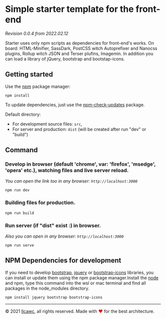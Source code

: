 # Simple starter template for the front-end

_Revision 0.0.4 from 2022.02.12_

Starter uses only npm scripts as dependencies for front-end's works. On board: HTML-Minifier, SassDark, PostCSS witch Autoprefixer and Nanocss plugins, Rollup witch JSON and Terser plufins, Imagemin. In addition you can load a library of jQuery, bootstrap and bootstap-icons.

## Getting started

Use the [npm](https://www.npmjs.com/) package manager:
```
npm install
```

To update dependencies, just use the [npm-check-updates](https://www.npmjs.com/package/npm-check-updates) package.

Default directory:
- For development source files: `src`,
- For server and production: `dist` (will be created after run "dev" or "build")

## Command

### Develop in browser (default 'chrome', var: 'firefox', 'msedge', 'opera' etc.), watching files and live server reload.
_You can open the link too in any browser: `http://localhost:3000`_
```
npm run dev
```

### Building files for production.
```
npm run build
```

### Run server (if "dist" exist :) in browser.
_Also you can open in any browser: `http://localhost:3000`_
```
npm run serve
```

## NPM Dependencies for development
If you need to develop [bootstrap](https://getbootstrap.com/), [jquery](https://jquery.com/) or [bootstrap-icons](https://icons.getbootstrap.com/) libraries, you can install or update them using the npm package manager.Install the [node](https://nodejs.org) and npm, type this command into the wsl or mac terminal and find all packages in the node_modules directory.
```
npm install jquery bootstrap bootstrap-icons
```

----

&copy;&nbsp;2021 [llcawc](https://github.com/llcawc), all rights reserved. Made&nbsp;with&nbsp;<span style="color: #e60f0a;">&#10084;</span>&nbsp;for&nbsp;the&nbsp;best&nbsp;architecture.
